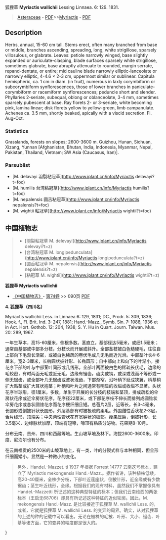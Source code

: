 狐狸草 **Myriactis wallichii** Lessing Linnaea. 6: 129. 1831.

> [Asteraceae](http://www.iplant.cn/info/Asteraceae?t=foc) - [PDF](http://www.iplant.cn/foc/pdf/Asteraceae.pdf)>>[Myriactis](http://www.iplant.cn/info/Myriactis?t=foc) - [PDF](http://www.iplant.cn/foc/pdf/Myriactis.pdf)

## Description

Herbs, annual, 15-60 cm tall. Stems erect, often many branched from base or middle, branches ascending, spreading, long, white strigillose, sparsely villosulous, or glabrate. Leaves: petiole narrowly winged, base slightly expanded or auriculate-clasping, blade surfaces sparsely white strigillose, sometimes glabrate, base abruptly attenuate to rounded, margin serrate, repand-dentate, or entire; mid cauline blade narrowly elliptic-lanceolate or narrowly elliptic, 4-4.6 × 2-3 cm, uppermost similar or sublinear. Capitula hemispheric, ca. 1 cm in diam. (in fruit), numerous in laxly corymbiform or subcorymbiform synflorescences, those of lower branches in paniculate-corymbiform or racemiform synflorescences; peduncle short and slender. Phyllaries 2-seriate, subequal, oblong or oblanceolate, 3-4 mm, sometimes sparsely pubescent at base. Ray florets 2- or 3-seriate, white becoming pink, lamina linear; disk florets yellow to yellow-green, limb campanulate. Achenes ca. 3.5 mm, shortly beaked, apically with a viscid secretion. Fl. Aug-Oct.

### Statistics
Grasslands, forests on slopes; 2600-3600 m. Guizhou, Hunan, Sichuan, Xizang, Yunnan [Afghanistan, Bhutan, India, Indonesia, Myanmar, Nepal, Pakistan, Thailand, Vietnam; SW Asia (Caucasus, Iran)].

### Parsublist

* [M.  delavayi  羽裂粘冠草](http://www.iplant.cn/info/Myriactis delavayi?t=foc)
* [M.  humilis  台湾粘冠草](http://www.iplant.cn/info/Myriactis humilis?t=foc)
* [M.  nepalensis  圆舌粘冠草](http://www.iplant.cn/info/Myriactis nepalensis?t=foc)
* [M.  wightii  粘冠草](http://www.iplant.cn/info/Myriactis wightii?t=foc)

## 中国植物志

> * [羽裂粘冠草  M.  delevayi](http://www.iplant.cn/info/Myriactis delevayi?t=z)
> * [台湾粘冠草  M.  longipedunculata](http://www.iplant.cn/info/Myriactis longipedunculata?t=z)
> * [圆舌粘冠草  M.  nepalensis](http://www.iplant.cn/info/Myriactis nepalensis?t=z)
> * [粘冠草  M.  wightii](http://www.iplant.cn/info/Myriactis wightii?t=z)

**狐狸草 Myriactis wallichii**

* [《中国植物志》](http://www.iplant.cn/frps)- [第74卷](http://www.iplant.cn/frps/vol/74) >> 090页 [PDF](http://www.iplant.cn/frps/pdf/74/090.PDF)

**4. 狐狸草（四川名）**

Myriactis wallichii Less. in Linnaea 6: 129, 1831; DC., Prodr. 5: 309, 1836; Hook. f., Fl. Brit. Ind. 3: 247, 1881; Hand.-Mazz., Symb. Sin. 7: 1088, 1936 et in Act. Hort. Gothob. 12: 204, 1938; S. Y. Hu in Quart. Journ. Taiwan. Mus. 20: 289, 1967.

一年生草本，高15-60厘米，侧根多数。茎直立，基部径达5毫米，或细1.5毫米；通常自基部或中部多分枝，分枝长而开展或斜升。全部茎枝被白色糙硬毛，往往自上部向下毛渐长渐密，或被白色稀疏的卷伏毛或几无毛而近光滑。中部茎叶长4-6厘米，宽2-3厘米，长椭圆状披针形、长椭圆形；自中部向上和向下的叶渐小，接花序下部的叶与中部茎叶同形或几线形。全部叶两面被白色的稀疏长伏毛，边缘的毛较密，有时两面无毛或近无毛，边缘有锯齿，齿尖或钝，或深或浅而不等形或一侧无锯齿，或全部叶几无锯齿或波状浅齿，下部渐窄，沿叶柄下延成狭翼，柄基稍扩大贴茎或扩大耳状抱茎；叶柄和叶片之间通常有明显的收缢或收缢不显著。头状花序半球形，径1厘米，多数，单生于开展的长分枝的枝端和茎顶，排成疏松的伞房状花序或近伞房状花序，花序径22厘米，或下部花序枝不伸长而排列成圆锥状伞房花序或总状圆锥花序而花序梗纤细且短。总苞片2层，近等长，长3-4毫米，长圆形或倒披针状长圆形，外层基部有时被极疏的柔毛。外围雌性舌状花2-3层，舌片线形，顶端尖；中央两性管状花有宽钟状的檐部。瘦果压扁，倒披针形，长3.5毫米，边缘脉状加厚，顶端有短喙，喙顶有粘质分泌物。花果期8-10月。

分布云南、贵州、四川和西藏等地。生山坡草地及林下。海拔2600-3600米。印度、尼泊尔也有分布。

在云南福贡的2500米的山坡草地上，有一类，叶的分裂式样与本种相同，但全形纤细而矮小，显然是一种微小的变化。

> 另外，Handel.-Mazzet. ti 1937 年根据 Forrest 14777 云南这号标本，建立了 Myriactis mekongensis Hand.-Mazz.。据作者讲，该种植株低矮，高20-40厘米，全株少分枝，下部叶近莲座状，倒披针形，近全缘或有少数锯齿；茎生叶近线形，全缘。根据我们的现有材料，虽然我们不掌握像具有 Handel.-Mazzetti 所记述的这种典型特征的标本；但我们云南维西的两张标本（王启无68706）却具有所记述这种特征的近似轮廓。因此，M. mekongensis Hand.-Mazz. 是比较接近于狐狸草 M. wallichii Less. 的，或者，它就是狐狸草 M. wallichii Less. 的变异的周界。确实，从对狐狸草的上述的种的记载中可以看出，无论在植株的毛被、叶形、大小、锯齿、叶基等诸方面，它的变异的幅度都是很大的。

}